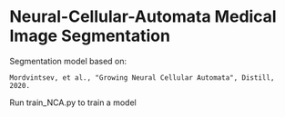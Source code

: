 # Neural-Cellular-Automata Medical Image Segmentation

Segmentation model based on:

```
Mordvintsev, et al., "Growing Neural Cellular Automata", Distill, 2020.
```

Run train_NCA.py to train a model
